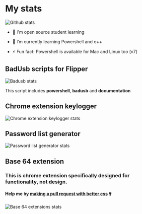# My stats

![Github stats](https://github-readme-stats.vercel.app/api?username=SuperJakov&show_icons=true&theme=shadow_green&hide_rank=true)

- 💬 I'm open source student learning

- 🌱 I’m currently learning Powershell and c++

- ⚡ Fun fact: Powershell is available for Mac and Linux too (v7)

## BadUsb scripts for Flipper

![Badusb stats](https://github-readme-stats.vercel.app/api/pin?username=SuperJakov&repo=Badusb&theme=shadow_green)

This script includes **powershell**, **badusb** and **documentation**

## Chrome extension keylogger

![Chrome extension keylogger stats](https://github-readme-stats.vercel.app/api/pin?username=SuperJakov&repo=Chrome-extension-keylogger&theme=shadow_green)

## Password list generator

![Password list generator stats](https://github-readme-stats.vercel.app/api/pin?username=SuperJakov&repo=Password-list-generator&theme=shadow_green)

## Base 64 extension

### This is chrome extension specifically designed for functionality, not design.

#### Help me by [making a pull request with better css](https://github.com/SuperJakov/Base-64-extension) ❣️

![Base 64 extensions stats](https://github-readme-stats.vercel.app/api/pin?username=SuperJakov&repo=Base-64-extension&theme=shadow_green)
